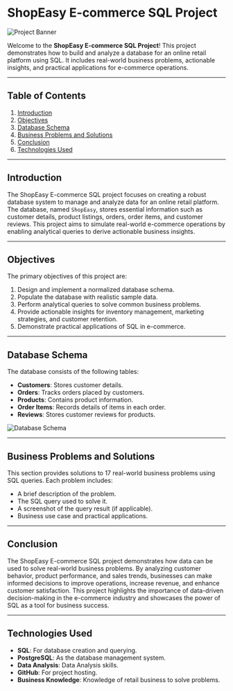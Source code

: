 # ShopEasy E-commerce SQL Project

![Project Banner](images/banner.png) <!-- Add a banner image if available -->

Welcome to the **ShopEasy E-commerce SQL Project**! This project demonstrates how to build and analyze a database for an online retail platform using SQL. It includes real-world business problems, actionable insights, and practical applications for e-commerce operations.

---

## Table of Contents
1. [Introduction](#introduction)
2. [Objectives](#objectives)
3. [Database Schema](#database-schema)
4. [Business Problems and Solutions](#business-problems-and-solutions)
5. [Conclusion](#conclusion)
7. [Technologies Used](#technologies-used)

---

## Introduction
The ShopEasy E-commerce SQL project focuses on creating a robust database system to manage and analyze data for an online retail platform. The database, named `ShopEasy`, stores essential information such as customer details, product listings, orders, order items, and customer reviews. This project aims to simulate real-world e-commerce operations by enabling analytical queries to derive actionable business insights.

---

## Objectives
The primary objectives of this project are:
1. Design and implement a normalized database schema.
2. Populate the database with realistic sample data.
3. Perform analytical queries to solve common business problems.
4. Provide actionable insights for inventory management, marketing strategies, and customer retention.
5. Demonstrate practical applications of SQL in e-commerce.

---

## Database Schema
The database consists of the following tables:
- **Customers**: Stores customer details.
- **Orders**: Tracks orders placed by customers.
- **Products**: Contains product information.
- **Order Items**: Records details of items in each order.
- **Reviews**: Stores customer reviews for products.

![Database Schema](images/database_schema.png) <!-- Add a diagram of the database schema -->

---

## Business Problems and Solutions
This section provides solutions to 17 real-world business problems using SQL queries. Each problem includes:
- A brief description of the problem.
- The SQL query used to solve it.
- A screenshot of the query result (if applicable).
- Business use case and practical applications.

---

## Conclusion
The ShopEasy E-commerce SQL project demonstrates how data can be used to solve real-world business problems. By analyzing customer behavior, product performance, and sales trends, businesses can make informed decisions to improve operations, increase revenue, and enhance customer satisfaction. This project highlights the importance of data-driven decision-making in the e-commerce industry and showcases the power of SQL as a tool for business success.

---

## Technologies Used
- **SQL**: For database creation and querying.
- **PostgreSQL**: As the database management system.
- **Data Analysis**: Data Analysis skills.
- **GitHub**: For project hosting.
- **Business Knowledge**: Knowledge of retail business to solve problems.
